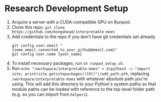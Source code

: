 # Research Development Setup
1. Acquire a server with a CUDA-compatible GPU on Runpod.
2. Clone this repo: `git clone https://github.com/bongohead/interpretable-moes`
3. Add credentials to the repo if you don't have git credentials set already.
    ```
    git config user.email "{some_email_connected_to_your_github@email.com}"
    git config user.name {your_name}
    ```
4. To install necessary packages, run `sh runpod_setup.sh`.
5. Run `echo "/workspace/interpretable-moes" > $(python3 -c "import site; print(site.getsitepackages()[0])")/add_path.pth`, replacing `/workspace/interpretable-moes` with whatever absolute path you're using. This will add this directory to your Python's system paths so that module paths can be loaded with reference to the top-level folder path (e.g. so you can import from `helpers`).